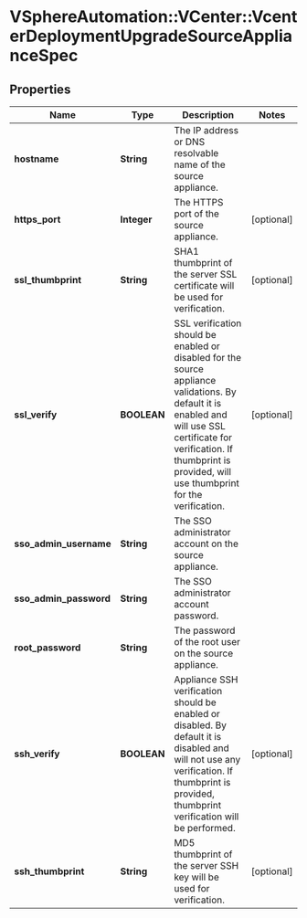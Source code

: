 # VSphereAutomation::VCenter::VcenterDeploymentUpgradeSourceApplianceSpec

## Properties
Name | Type | Description | Notes
------------ | ------------- | ------------- | -------------
**hostname** | **String** | The IP address or DNS resolvable name of the source appliance. | 
**https_port** | **Integer** | The HTTPS port of the source appliance. | [optional] 
**ssl_thumbprint** | **String** | SHA1 thumbprint of the server SSL certificate will be used for verification. | [optional] 
**ssl_verify** | **BOOLEAN** | SSL verification should be enabled or disabled for the source appliance validations. By default it is enabled and will use SSL certificate for verification. If thumbprint is provided, will use thumbprint for the verification. | [optional] 
**sso_admin_username** | **String** | The SSO administrator account on the source appliance. | 
**sso_admin_password** | **String** | The SSO administrator account password. | 
**root_password** | **String** | The password of the root user on the source appliance. | 
**ssh_verify** | **BOOLEAN** | Appliance SSH verification should be enabled or disabled. By default it is disabled and will not use any verification. If thumbprint is provided, thumbprint verification will be performed. | [optional] 
**ssh_thumbprint** | **String** | MD5 thumbprint of the server SSH key will be used for verification. | [optional] 


